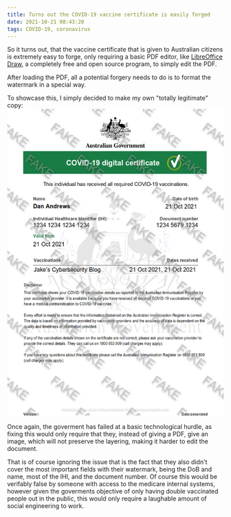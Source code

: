 ```yaml
---
title: Turns out the COVID-19 vaccine certificate is easily forged
date: 2021-10-21 08:43:20
tags: COVID-19, coronavirus
---
```

So it turns out, that the vaccine certificate that is given to Australian citizens is extremely easy to forge, only requiring a basic PDF editor, like [LibreOffice Draw](https://www.libreoffice.org/discover/draw/), a completely free and open source program, to simply edit the PDF. 

After loading the PDF, all a potential forgery needs to do is to format the watermark in a special way. 

To showcase this, I simply decided to make my own "totally legitimate" copy:
![Fake Vaccine Passport](/blog/images/totallylegit_fake.png)

Once again, the goverment has failed at a basic technological hurdle, as fixing this would only require that they, instead of giving a PDF, give an image, which will not preserve the layering, making it harder to edit the document. 

That is of course ignoring the issue that is the fact that they also didn't cover the most important fields with their watermark, being the DoB and name, most of the IHI, and the document number. Of course this would be verifably false by someone with access to the medicare internal systems, however given the goverments objective of only having double vaccinated people out in the public, this would only require a laughable amount of social engineering to work. 
